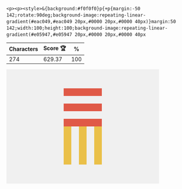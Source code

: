 `<p><p><style>&{background:#f0f0f0}p{+p{margin:-50 142;rotate:90deg;background-image:repeating-linear-gradient(#eac049,#eac049 20px,#0000 20px,#0000 40px)}margin:50 142;width:100;height:100;background-image:repeating-linear-gradient(#e05947,#e05947 20px,#0000 20px,#0000 40px`

| Characters | Score 🏆 | %   |
| ---------- | -------- | --- |
| 274        | 629.37   | 100 |

![](/2024/sep2024/29/20240929.png)
